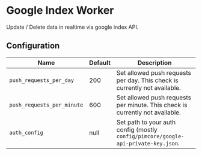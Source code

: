 # Google Index Worker
Update / Delete data in realtime via google index API.

## Configuration 

| Name | Default | Description
|------|---------|------------|
| `push_requests_per_day` | 200 |Set allowed push requests per day. This check is currently not available. |
| `push_requests_per_minute` | 600 | Set allowed push requests per minute. This check is currently not available. |
| `auth_config` | null | Set path to your auth config (mostly `config/pimcore/google-api-private-key.json`. |

